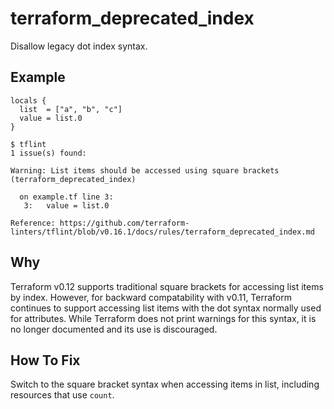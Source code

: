 # terraform_deprecated_index

Disallow legacy dot index syntax.

## Example

```hcl
locals {
  list  = ["a", "b", "c"]
  value = list.0 
}
```

```
$ tflint
1 issue(s) found:

Warning: List items should be accessed using square brackets (terraform_deprecated_index)

  on example.tf line 3:
   3:   value = list.0

Reference: https://github.com/terraform-linters/tflint/blob/v0.16.1/docs/rules/terraform_deprecated_index.md
```

## Why

Terraform v0.12 supports traditional square brackets for accessing list items by index. However, for backward compatability with v0.11, Terraform continues to support accessing list items with the dot syntax normally used for attributes. While Terraform does not print warnings for this syntax, it is no longer documented and its use is discouraged.

## How To Fix

Switch to the square bracket syntax when accessing items in list, including resources that use `count`.
